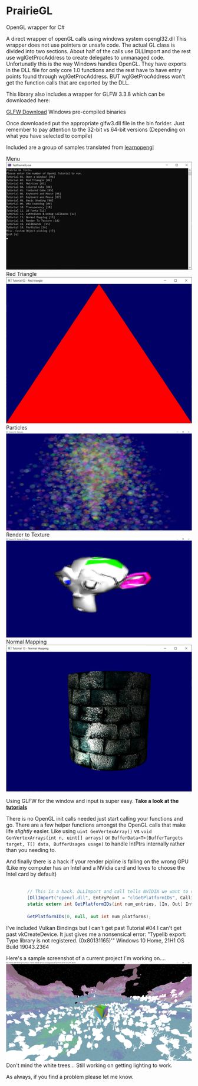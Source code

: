 # PrairieGL
OpenGL wrapper for C#

A direct wrapper of openGL calls using windows system opengl32.dll 
This wrapper does not use pointers or unsafe code. 
The actual GL class is divided into two sections. About half of the calls use DLLImport and the rest use wglGetProcAddress to create delegates to unmanaged code. Unfortunatly this is the way Windows handles OpenGL. They have exports in the DLL file for only core 1.0 functions and the rest have to have entry points found through wglGetProcAddress. BUT wglGetProcAddress won't get the function calls that are exported by the DLL. 

This library also includes a wrapper for GLFW 3.3.8 which can be downloaded here:

[GLFW Download](https://www.glfw.org/download) Windows pre-compiled binaries

Once downloaded put the appropriate glfw3.dll file in the bin forlder. 
Just remember to pay attention to the 32-bit vs 64-bit versions (Depending on what you have selected to compile)

Included are a group of samples translated from [learnopengl](https://learnopengl.com/)

Menu ![Sample Screenshot](/Images/VsDebugConsole_frvfK3TLWK.png)
Red Triangle ![Sample Screenshot](/Images/TestPrairieGL_AFvRu2lJ0G.png)
Particles ![Sample Screenshot](/Images/TestPrairieGL_r72w7qzoKy.jpg)
Render to Texture ![Sample Screenshot](/Images/TestPrairieGL_95R1Sl8Ope.png)
Normal Mapping ![Sample Screenshot](/Images/TestPrairieGL_XKVqZVtGGw.png)

Using GLFW for the window and input is super easy. **Take a look at the [tutorials](PrairieGL/TestPrairieGL/OpenGLTutorials/)**

There is no OpenGL init calls needed just start calling your functions and go. There are a few helper functions amongst the OpenGL calls that make life *slightly* easier. Like using `uint GenVertexArray()` vs `void GenVertexArrays(int n, uint[] arrays)`
or `BufferData<T>(BufferTargets target, T[] data, BufferUsages usage)` to handle IntPtrs internally rather than you needing to.

And finally there is a hack if your render pipline is falling on the wrong GPU (Like my computer has an Intel and a NVidia card and loves to choose the Intel card by default) 

```C#

        // This is a hack. DLLImport and call tells NVIDIA we want to render OpenGL using the better nvidia card if it exists. 
        [DllImport("opencl.dll", EntryPoint = "clGetPlatformIDs", CallingConvention = CallingConvention.Cdecl, CharSet = CharSet.Ansi)]
        static extern int GetPlatformIDs(int num_entries, [In, Out] IntPtr[] platforms, out int num_platforms);

        GetPlatformIDs(0, null, out int num_platforms);
```

I've included Vulkan Bindings but I can't get past Tutorial #04 
I can't get past vkCreateDevice. It just gives me a nonsensical error:
"Typelib export: Type library is not registered. (0x80131165)'"
Windows 10 Home, 21H1 OS Build 19043.2364

Here's a sample screenshot of a current project I'm working on....
![Sample Screenshot](Images/TestPrairieCL_GgdqWSjJeK.png)
Don't mind the white trees... Still working on getting lighting to work. 

As always, if you find a problem please let me know.

